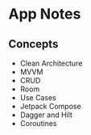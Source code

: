 # App Notes

## Concepts
* Clean Architecture
* MVVM
* CRUD
* Room
* Use Cases
* Jetpack Compose
* Dagger and Hilt
* Coroutines